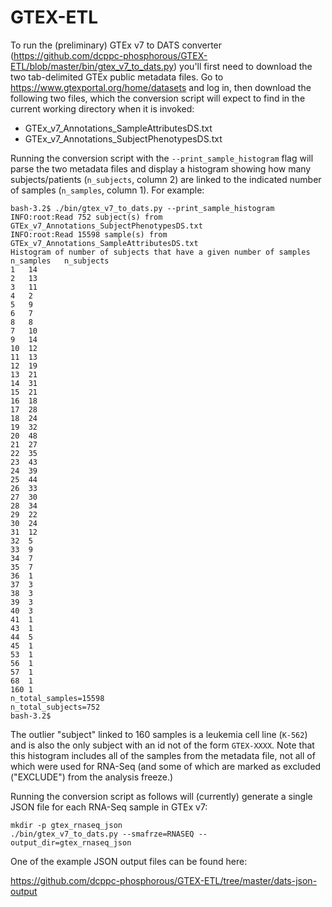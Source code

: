 # GTEX-ETL

To run the (preliminary) GTEx v7 to DATS converter
(https://github.com/dcppc-phosphorous/GTEX-ETL/blob/master/bin/gtex_v7_to_dats.py)
you'll first need to download the two tab-delimited GTEx public
metadata files. Go to https://www.gtexportal.org/home/datasets and log
in, then download the following two files, which the conversion script
will expect to find in the current working directory when it is
invoked:

* GTEx_v7_Annotations_SampleAttributesDS.txt
* GTEx_v7_Annotations_SubjectPhenotypesDS.txt

Running the conversion script with the `--print_sample_histogram` flag
will parse the two metadata files and display a histogram showing how
many subjects/patients (`n_subjects`, column 2) are linked to the
indicated number of samples (`n_samples`, column 1). For example:

    bash-3.2$ ./bin/gtex_v7_to_dats.py --print_sample_histogram
    INFO:root:Read 752 subject(s) from GTEx_v7_Annotations_SubjectPhenotypesDS.txt
    INFO:root:Read 15598 sample(s) from GTEx_v7_Annotations_SampleAttributesDS.txt
    Histogram of number of subjects that have a given number of samples
    n_samples	n_subjects
    1	14
    2	13
    3	11
    4	2
    5	9
    6	7
    8	8
    7	10
    9	14
    10	12
    11	13
    12	19
    13	21
    14	31
    15	21
    16	18
    17	28
    18	24
    19	32
    20	48
    21	27
    22	35
    23	43
    24	39
    25	44
    26	33
    27	30
    28	34
    29	22
    30	24
    31	12
    32	5
    33	9
    34	7
    35	7
    36	1
    37	3
    38	3
    39	3
    40	3
    41	1
    43	1
    44	5
    45	1
    53	1
    56	1
    57	1
    68	1
    160	1
    n_total_samples=15598
    n_total_subjects=752
    bash-3.2$ 

The outlier "subject" linked to 160 samples is a leukemia cell line (`K-562`) and is also the only subject
with an id not of the form `GTEX-XXXX`. Note that this histogram includes all of the samples from the metadata
file, not all of which were used for RNA-Seq (and some of which are marked as excluded ("EXCLUDE") from the 
analysis freeze.)

Running the conversion script as follows will (currently) generate a single JSON file for each RNA-Seq 
sample in GTEx v7:

    mkdir -p gtex_rnaseq_json
    ./bin/gtex_v7_to_dats.py --smafrze=RNASEQ --output_dir=gtex_rnaseq_json

One of the example JSON output files can be found here:

  https://github.com/dcppc-phosphorous/GTEX-ETL/tree/master/dats-json-output

